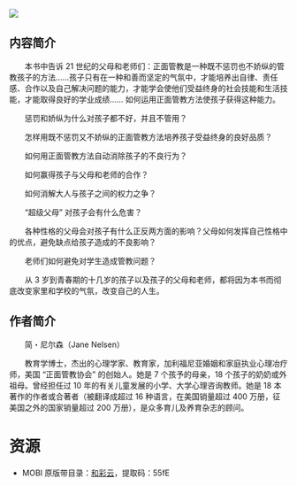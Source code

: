 ![](http://img3m0.ddimg.cn/64/6/23990140-2_u_21.jpg)

## 内容简介

　　本书中告诉 21 世纪的父母和老师们：正面管教是一种既不惩罚也不娇纵的管教孩子的方法……孩子只有在一种和善而坚定的气氛中，才能培养出自律、责任感、合作以及自己解决问题的能力，才能学会使他们受益终身的社会技能和生活技能，才能取得良好的学业成绩…… 如何运用正面管教方法使孩子获得这种能力。

　　惩罚和娇纵为什么对孩子都不好，并且不管用？

　　怎样用既不惩罚又不娇纵的正面管教方法培养孩子受益终身的良好品质？

　　如何用正面管教方法自动消除孩子的不良行为？

　　如何赢得孩子与父母和老师的合作？

　　如何消解大人与孩子之间的权力之争？

　　“超级父母” 对孩子会有什么危害？

　　各种性格的父母会对孩子有什么正反两方面的影响？父母如何发挥自己性格中的优点，避免缺点给孩子造成的不良影响？

　　老师们如何避免对学生造成管教问题？

　　从 3 岁到青春期的十几岁的孩子以及孩子的父母和老师，都将因为本书而彻底改变家里和学校的气氛，改变自己的人生。

## 作者简介

　　简・尼尔森（Jane Nelsen）

　　教育学博士，杰出的心理学家、教育家，加利福尼亚婚姻和家庭执业心理冶疗师，美国 “正面管教协会” 的创始人。她是 7 个孩予的母亲，18 个孩子的奶奶或外祖母。曾经担任过 10 年的有关儿童发展的小学、大学心理咨询教师。她是 18 本著作的作者或合著者（被翻译成超过 16 种语言，在美国销量超过 400 万册，征美国之外的国家销量超过 200 万册），是众多育儿及养育杂志的顾问。

# 资源

* MOBI 原版带目录：[和彩云](https://caiyun.139.com/m/i?0n5CriLkWuOoD)，提取码：55fE

